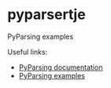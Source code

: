 # pyparsertje
PyParsing examples

Useful links:
- [PyParsing documentation](https://pyparsing-docs.readthedocs.io/en/pyparsing_2.4.7/pyparsing.html)
- [PyParsing examples](https://github.com/pyparsing/pyparsing/tree/master/examples)
